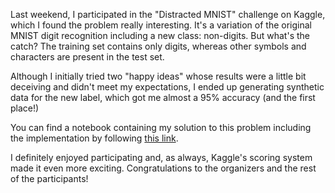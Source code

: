 <!--
title: Distracted MNIST AI challenge
tag: Updates
date: 11/09/2023
-->
Last weekend, I participated in the "Distracted MNIST" challenge on Kaggle, which I found the problem really interesting. It's a variation of the original MNIST digit recognition including a new class: non-digits. But what's the catch? The training set contains only digits, whereas other symbols and characters are present in the test set.

Although I initially tried two "happy ideas" whose results were a little bit deceiving and didn't meet my expectations, I ended up generating synthetic data for the new label, which got me almost a 95% accuracy (and the first place!)

You can find a notebook containing my solution to this problem including the implementation by following [this link](https://www.kaggle.com/code/jbruned/distracted-mnist-synthetic-data).

I definitely enjoyed participating and, as always, Kaggle's scoring system made it even more exciting. Congratulations to the organizers and the rest of the participants!

